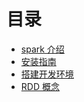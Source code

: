 # 目录
* [spark 介绍](contents/superiority.md)
* [安装指南](contents/install.md)
* [搭建开发环境](contents/developmentEnvironment.md)
* [RDD 概念](contents/RDD.md)